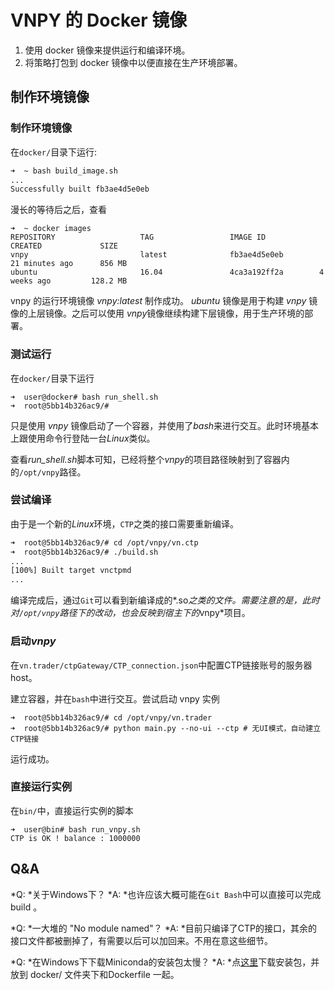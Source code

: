 # VNPY 的 Docker 镜像

1. 使用 docker 镜像来提供运行和编译环境。
2. 将策略打包到 docker 镜像中以便直接在生产环境部署。

## 制作环境镜像

### 制作环境镜像
在```docker/```目录下运行:
```bash
➜  ~ bash build_image.sh
...
Successfully built fb3ae4d5e0eb
```

漫长的等待后之后，查看
```
➜  ~ docker images
REPOSITORY                   TAG                 IMAGE ID            CREATED             SIZE
vnpy                         latest              fb3ae4d5e0eb        21 minutes ago      856 MB
ubuntu                       16.04               4ca3a192ff2a        4 weeks ago         128.2 MB
```
vnpy 的运行环境镜像 *vnpy:latest* 制作成功。
*ubuntu* 镜像是用于构建 *vnpy* 镜像的上层镜像。之后可以使用 *vnpy*镜像继续构建下层镜像，用于生产环境的部署。

### 测试运行
在```docker/```目录下运行
```
➜  user@docker# bash run_shell.sh
➜  root@5bb14b326ac9/#
```
只是使用 *vnpy* 镜像启动了一个容器，并使用了*bash*来进行交互。此时环境基本上跟使用命令行登陆一台*Linux*类似。

查看*run_shell.sh*脚本可知，已经将整个*vnpy*的项目路径映射到了容器内的```/opt/vnpy```路径。

### 尝试编译
由于是一个新的*Linux*环境，```CTP```之类的接口需要重新编译。
```bash
➜  root@5bb14b326ac9/# cd /opt/vnpy/vn.ctp
➜  root@5bb14b326ac9/# ./build.sh
...
[100%] Built target vnctpmd
...
```

编译完成后，通过```Git```可以看到新编译成的*.so*之类的文件。需要注意的是，此时对```/opt/vnpy```路径下的改动，也会反映到宿主下的*vnpy*项目。

### 启动*vnpy*
在```vn.trader/ctpGateway/CTP_connection.json```中配置CTP链接账号的服务器host。

建立容器，并在```bash```中进行交互。尝试启动 vnpy 实例
```
➜  root@5bb14b326ac9/# cd /opt/vnpy/vn.trader
➜  root@5bb14b326ac9/# python main.py --no-ui --ctp # 无UI模式，自动建立CTP链接
```
运行成功。

### 直接运行实例
在```bin/```中，直接运行实例的脚本
```
➜  user@bin# bash run_vnpy.sh
CTP is OK ! balance : 1000000
```

## Q&A
*Q: *关于Windows下？
*A: *也许应该大概可能在```Git Bash```中可以直接可以完成 build 。

*Q: *一大堆的 "No module named"？
*A: *目前只编译了CTP的接口，其余的接口文件都被删掉了，有需要以后可以加回来。不用在意这些细节。

*Q: *在Windows下下载Miniconda的安装包太慢？
*A: *点[这里](https://repo.continuum.io/miniconda/Miniconda2-latest-Linux-x86_64.sh)下载安装包，并放到 docker/ 文件夹下和Dockerfile 一起。
